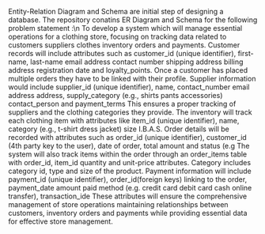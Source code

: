 Entity-Relation Diagram and Schema are initial step of designing a database. 
The repository conatins ER Diagram and Schema for the following problem statement :\n
To develop a system which will manage essential operations for a clothing store, focusing on tracking data related to customers suppliers clothes inventory orders and payments. Customer records will include attributes such as customer_id (unique identifier), first-name, last-name email address contact number shipping address billing address registration date and loyalty_points. Once a customer has placed multiple orders they have to be linked with their profile. Supplier information would include supplier_id (unique identifier), name, contact_number email address address, supply_category (e.g., shirts pants accessories) contact_person and payment_terms This ensures a proper tracking of suppliers and the clothing categories they provide. The inventory will track each clothing item with attributes like item_id (unique identifier), name, category (e.g., t-shirt dress jacket) size I.B.A.S. Order details will be recorded with attributes such as order_id (unique identifier), customer_id (4th party key to the user), date of order, total amount and status (e.g The system will also track items within the order through an order_items table with order_id, item_id quantity and unit-price attributes. Category includes category id, type and size of the product.
 Payment information will include payment_id (unique identifier), order_id(foreign keys) linking to the order, payment_date amount paid method (e.g. credit card debit card cash online transfer), transaction_ide These attributes will ensure the comprehensive management of store operations maintaining relationships between customers, inventory orders and payments while providing essential data for effective store management.


